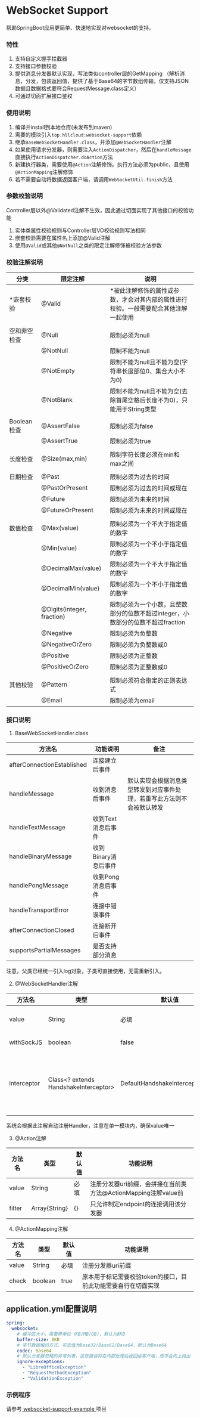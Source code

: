 # WebSocket Support

帮助SpringBoot应用更简单、快速地实现对websocket的支持。

### 特性

1. 支持自定义握手拦截器
2. 支持接口参数校验
3. 提供消息分发器默认实现，写法类似controller层的GetMapping （解析消息，分发，包装返回值，提供了基于Base64的字节数组传输，仅支持JSON数据且数据格式要符合RequestMessage.class定义）
4. 可通过切面扩展接口鉴权

### 使用说明

1. 编译并install到本地仓库(未发布到maven)
2. 需要的模块引入`top.hllcloud:websocket-support`依赖
3. 继承`BaseWebSocketHandler.class`，并添加`@WebSocketHandler`注解
4. 如果使用请求分发器，则需要注入`ActionDispatcher`，然后在`handleMessage`直接执行`ActionDispatcher.doAction`方法
5. 新建执行器类，需要使用`@Action`注解修饰。执行方法必须为public，且使用`@ActionMapping`注解修饰
6. 若不需要自动将数据返回客户端，请调用`WebSocketUtil.finish`方法

### 参数校验说明

Controller层以外@Validated注解不生效，因此通过切面实现了其他接口的校验功能

1. 实体类属性校验规则与Controller层VO校验规则写法相同
2. 嵌套校验需要在属性名上添加@Valid注解
3. 使用`@Valid`或其他`@NotNull`之类的限定注解修饰被校验方法参数

### 校验注解说明

| 分类         | 限定注解                   | 说明                                                                                |
| ------------ | -------------------------- | ----------------------------------------------------------------------------------- |
| *嵌套校验    | @Valid                     | *被此注解修饰的属性或参数，才会对其内部的属性进行校验。一般需要配合其他注解一起使用 |
|              |                            |                                                                                     |
| 空和非空检查 | @Null                      | 限制必须为null                                                                      |
|              | @NotNull                   | 限制不能为null                                                                      |
|              | @NotEmpty                  | 限制不能为null且不能为空(字符串长度部位0、集合大小不为0)                            |
|              | @NotBlank                  | 限制不能为null且不能为空(去除首尾空格后长度不为0)，只能用于String类型               |
|              |                            |                                                                                     |
| Boolean检查  | @AssertFalse               | 限制必须为false                                                                     |
|              | @AssertTrue                | 限制必须为true                                                                      |
|              |                            |                                                                                     |
| 长度检查     | @Size(max,min)             | 限制字符长度必须在min和max之间                                                      |
|              |                            |                                                                                     |
| 日期检查     | @Past                      | 限制必须为过去的时间                                                                |
|              | @PastOrPresent             | 限制必须为过去的时间或现在                                                          |
|              | @Future                    | 限制必须为未来的时间                                                                |
|              | @FutureOrPresent           | 限制必须为未来的时间或现在                                                          |
|              |                            |                                                                                     |
| 数值检查     | @Max(value)                | 限制必须为一个不大于指定值的数字                                                    |
|              | @Min(value)                | 限制必须为一个不小于指定值的数字                                                    |
|              | @DecimalMax(value)         | 限制必须为一个不大于指定值的数字                                                    |
|              | @DecimalMin(value)         | 限制必须为一个不小于指定值的数字                                                    |
|              | @Digits(integer, fraction) | 限制必须为一个小数，且整数部分的位数不超过integer，小数部分的位数不超过fraction     |
|              | @Negative                  | 限制必须为负整数                                                                    |
|              | @NegativeOrZero            | 限制必须为负整数或0                                                                 |
|              | @Positive                  | 限制必须为正整数                                                                    |
|              | @PositiveOrZero            | 限制必须为正整数或0                                                                 |
|              |                            |                                                                                     |
| 其他校验     | @Pattern                   | 限制必须符合指定的正则表达式                                                        |
|              | @Email                     | 限制必须为email                                                                     |

### 接口说明

1. BaseWebSocketHandler.class

| 方法名                     | 功能说明             | 备注                                                                   |
| -------------------------- | -------------------- | ---------------------------------------------------------------------- |
| afterConnectionEstablished | 连接建立后事件       |                                                                        |
| handleMessage              | 收到消息后事件       | 默认实现会根据消息类型转发到对应事件处理，若重写此方法则不会被默认转发 |
| handleTextMessage          | 收到Text消息后事件   |                                                                        |
| handleBinaryMessage        | 收到Binary消息后事件 |                                                                        |
| handlePongMessage          | 收到Pong消息后事件   |                                                                        |
| handleTransportError       | 连接中错误事件       |                                                                        |
| afterConnectionClosed      | 连接断开后事件       |                                                                        |
| supportsPartialMessages    | 是否支持部分消息     |

注意，父类已经统一引入log对象，子类可直接使用，无需重新引入。

2. @WebSocketHandler注解

| 方法名      | 类型                                  | 默认值                            | 功能说明                                              |
| ----------- | ------------------------------------- | --------------------------------- | ----------------------------------------------------- |
| value       | String                                | 必填                              | 注册监听的endpoint                                    |
| withSockJS  | boolean                               | false                             | 是否启用SockJS                                        |
| interceptor | Class<? extends HandshakeInterceptor> | DefaultHandshakeInterceptor.class | 请求握手拦截器，在接收到upgrade请求，且连接升级前触发 |

系统会根据此注解自动注册Handler，注意在单一模块内，确保value唯一

3. @Action注解

| 方法名 | 类型          | 默认值 | 功能说明                                                       |
| ------ | ------------- | ------ | -------------------------------------------------------------- |
| value  | String        | 必填   | 注册分发器uri前缀，会拼接在当前类方法@ActionMapping注解value前 |
| filter | Array{String} | {}     | 只允许制定endpoint的连接调用该分发器                           |

4. @ActionMapping注解

| 方法名 | 类型    | 默认值 | 功能说明                                                      |
| ------ | ------- | ------ | ------------------------------------------------------------- |
| value  | String  | 必填   | 注册分发器uri前缀                                             |
| check  | boolean | true   | 原本用于标记需要校验token的接口，目前此功能需要自行在切面实现 |

## application.yml配置说明

```yaml
spring:
  websocket:
    # 缓冲区大小，需要带单位（KB/MB/GB)，默认为8KB
    buffer-size: 8KB
    # 字节数据编码方式，可选值为Base32/Base62/Base64，默认为Base64
    codec: Base64
    # 默认分发器忽略的异常列表，这些错误将在内部处理后返回给客户端，而不会向上抛出
    ignore-exceptions:
      - "LibreOfficeException"
      - "RequestMethodException"
      - "ValidationException"
```

### 示例程序

请参考[ websocket-support-example ](https://github.com/ShiroLL/websocket-support-example)项目
